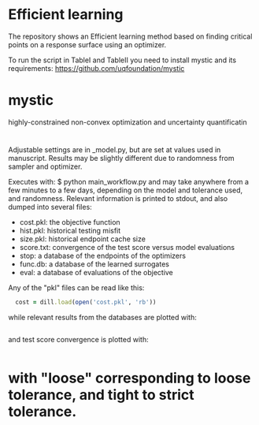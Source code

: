 # Efficient learning 
The repository shows an Efficient learning method based on finding critical points on a response surface using an optimizer.

To run the script in TableI and TableII you need to install mystic and its requirements:  https://github.com/uqfoundation/mystic

# mystic
highly-constrained non-convex optimization and uncertainty quantificatin

#


Adjustable settings are in _model.py, but are set at values used in manuscript.
Results may be slightly different due to randomness from sampler and optimizer.

Executes with:
  $ python main_workflow.py
and may take anywhere from a few minutes to a few days, depending on the model
and tolerance used, and randomness.
Relevant information is printed to stdout, and also dumped into several files:
- cost.pkl: the objective function
- hist.pkl: historical testing misfit
- size.pkl: historical endpoint cache size
- score.txt: convergence of the test score versus model evaluations
- stop: a database of the endpoints of the optimizers
- func.db: a database of the learned surrogates
- eval: a database of evaluations of the objective

Any of the "pkl" files can be read like this:
```ruby import dill
  cost = dill.load(open('cost.pkl', 'rb'))
  ```
while relevant results from the databases are plotted with:
```ruby python plot_func.py
```
and test score convergence is plotted with:
```ruby python plot_*_converge.py    (* = loose, tight)
  ```
with "loose" corresponding to loose tolerance, and tight to strict tolerance.
=======

